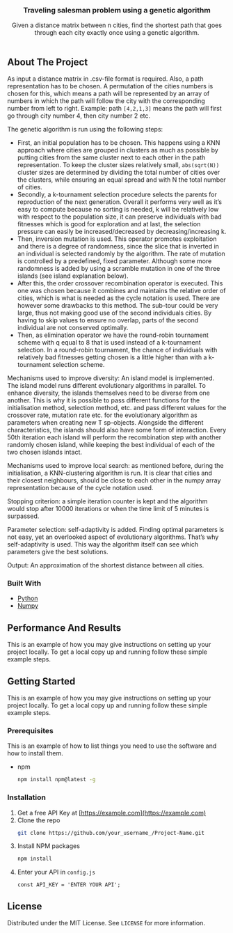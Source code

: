 <!-- PROJECT LOGO -->
<br />
<p align="center">
  <h3 align="center">Traveling salesman problem using a genetic algorithm</h3>

  <p align="center">
    Given a distance matrix between n cities, find the shortest path that goes through each city exactly once using a genetic algorithm.
    <br />
    <br />
  </p>
</p>


<!-- ABOUT THE PROJECT -->
## About The Project

As input a distance matrix in .csv-file format is required. Also, a path representation has to be chosen.
A permutation of the cities numbers is chosen for this, which means a path will be represented by an 
array of numbers in which the path will follow the city with the corresponding number from left to right.
Example: path `[4,2,1,3]` means the path will first go through city number 4, then city number 2 etc.

The genetic algorithm is run using the following steps:
* First, an initial population has to be chosen. This happens using a KNN approach where cities are grouped in
clusters as much as possible by putting cities from the same cluster next to each other in the path representation.
To keep the cluster sizes relatively small, `abs(sqrt(N))` cluster sizes are determined by dividing the total number of cities over the clusters, while ensuring
an equal spread and with N the total number of cities.
* Secondly, a k-tournament selection procedure selects the parents for reproduction of the next generation. 
Overall it performs very well as it’s easy to compute because no sorting is needed, k will be relatively 
low with respect to the population size, it can preserve individuals with bad fitnesses which is 
good for exploration and at last, the selection pressure can easily be increased/decreased by 
decreasing/increasing k.
* Then, inversion mutation is used. This operator promotes exploitation and there is a degree of 
randomness, since the slice that is inverted in an individual is selected randomly by the algorithm.
The rate of mutation is controlled by a predefined, fixed parameter. Although some more randomness
is added by using a scramble mutation in one of the three islands (see island explanation below).
* After this, the order crossover recombination operator is executed. This one was chosen because it combines and maintains the
relative order of cities, which is what is needed as the cycle notation is used. There are however some drawbacks
to this method. The sub-tour could be very large, thus not making good use of the second individuals cities.
By having to skip values to ensure no overlap, parts of the second individual are not conserved optimally.
* Then, as elimination operator we have the round-robin tournament scheme with q equal to 8 that is 
used instead of a k-tournament selection. In a round-robin tournament, the chance of individuals 
with relatively bad fitnesses getting chosen is a little higher than with a k-tournament selection scheme. 

Mechanisms used to improve diversity: An island model is implemented. The island model runs 
different evolutionary algorithms in parallel. To enhance diversity, the islands themselves need 
to be diverse from one another. This is why it is possible to pass different functions for the initialisation 
method, selection method, etc. and pass different values for the crossover rate, mutation rate etc. 
for the evolutionary algorithm as parameters when creating new T sp-objects. Alongside the 
different characteristics, the islands should also have some form of interaction. Every 50th 
iteration each island will perform the recombination step with another randomly chosen island, 
while keeping the best individual of each of the two chosen islands intact.

Mechanisms used to improve local search: as mentioned before, during the initialisation, a 
KNN-clustering algorithm is run. It is clear that cities and their closest neighbours, should be 
close to each other in the numpy array representation because of the cycle notation used.

Stopping criterion: a simple iteration counter is kept and the algorithm would stop after 
10000 iterations or when the time limit of 5 minutes is surpassed.

Parameter selection: self-adaptivity is added. Finding optimal parameters is not easy, yet an 
overlooked aspect of evolutionary algorithms. That’s why self-adaptivity is used. This way the
algorithm itself can see which parameters give the best solutions.

Output: An approximation of the shortest distance between all cities.


### Built With
* [Python](https://www.python.org/)
* [Numpy](https://numpy.org/)


<!-- Performance And Results -->
## Performance And Results

This is an example of how you may give instructions on setting up your project locally.
To get a local copy up and running follow these simple example steps.


<!-- GETTING STARTED -->
## Getting Started

This is an example of how you may give instructions on setting up your project locally.
To get a local copy up and running follow these simple example steps.

### Prerequisites

This is an example of how to list things you need to use the software and how to install them.
* npm
  ```sh
  npm install npm@latest -g
  ```

### Installation

1. Get a free API Key at [https://example.com](https://example.com)
2. Clone the repo
   ```sh
   git clone https://github.com/your_username_/Project-Name.git
   ```
3. Install NPM packages
   ```sh
   npm install
   ```
4. Enter your API in `config.js`
   ```JS
   const API_KEY = 'ENTER YOUR API';
   ```

<!-- LICENSE -->
## License

Distributed under the MIT License. See `LICENSE` for more information.






<!-- MARKDOWN LINKS & IMAGES -->
<!-- https://www.markdownguide.org/basic-syntax/#reference-style-links -->
[contributors-shield]: https://img.shields.io/github/contributors/othneildrew/Best-README-Template.svg?style=for-the-badge
[contributors-url]: https://github.com/othneildrew/Best-README-Template/graphs/contributors
[forks-shield]: https://img.shields.io/github/forks/othneildrew/Best-README-Template.svg?style=for-the-badge
[forks-url]: https://github.com/othneildrew/Best-README-Template/network/members
[stars-shield]: https://img.shields.io/github/stars/othneildrew/Best-README-Template.svg?style=for-the-badge
[stars-url]: https://github.com/othneildrew/Best-README-Template/stargazers
[issues-shield]: https://img.shields.io/github/issues/othneildrew/Best-README-Template.svg?style=for-the-badge
[issues-url]: https://github.com/othneildrew/Best-README-Template/issues
[license-shield]: https://img.shields.io/github/license/othneildrew/Best-README-Template.svg?style=for-the-badge
[license-url]: https://github.com/othneildrew/Best-README-Template/blob/master/LICENSE.txt
[linkedin-shield]: https://img.shields.io/badge/-LinkedIn-black.svg?style=for-the-badge&logo=linkedin&colorB=555
[linkedin-url]: https://linkedin.com/in/othneildrew
[product-screenshot]: images/screenshot.png